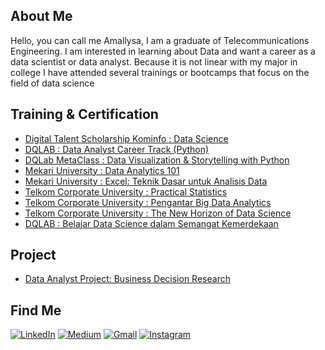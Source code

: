 ## About Me 
Hello, you can call me Amallysa, I am a graduate of Telecommunications Engineering. I am interested in learning about Data and want a career as a data scientist or data analyst. Because it is not linear with my major in college I have attended several trainings or bootcamps that focus on the field of data science
## Training & Certification
- [Digital Talent Scholarship Kominfo : Data Science]()
- [DQLAB : Data Analyst Career Track (Python)]()
- [DQLab MetaClass : Data Visualization & Storytelling with Python](https://github.com/amallysajayanti/DQLab-MetaClass-Data-Visualization-Storytelling-with-Python)
- [Mekari University : Data Analytics 101]()
- [Mekari University : Excel: Teknik Dasar untuk Analisis Data]()
- [Telkom Corporate University : Practical Statistics]()
- [Telkom Corporate University : Pengantar Big Data Analytics]()
- [Telkom Corporate University : The New Horizon of Data Science]()
- [DQLAB : Belajar Data Science dalam Semangat Kemerdekaan](https://github.com/amallysajayanti/DQLAB-Belajar-Data-Science-dalam-Semangat-Kemerdekaan)  
## Project
- [Data Analyst Project: Business Decision Research](https://github.com/amallysajayanti/Data-Analyst-Project-Business-Decision-Research) 
## Find Me
<p>
  <a href="https://www.linkedin.com/in/amallysajayanti" target="_blank"><img alt="LinkedIn" src="https://img.shields.io/badge/linkedin-%230077B5.svg?&style=for-the-badge&logo=linkedin&logoColor=white" /></a>  
  <a href="https://medium.com/@amallysaja" target="_blank"><img alt="Medium" src="https://img.shields.io/badge/medium-%2312100E.svg?&style=for-the-badge&logo=medium&logoColor=white" /></a>  
  <a href="mailto:amallysaj0@gmail.com" target="_blank"><img alt="Gmail" src="https://img.shields.io/badge/gmail-D14836?&style=for-the-badge&logo=gmail&logoColor=white"/></a>    
  <a href="https://www.instagram.com/amallysaja" target="_blank"><img alt="Instagram" src="https://img.shields.io/badge/instagram-%23E4405F.svg?&style=for-the-badge&logo=instagram&logoColor=white" /></a> 
</p>
